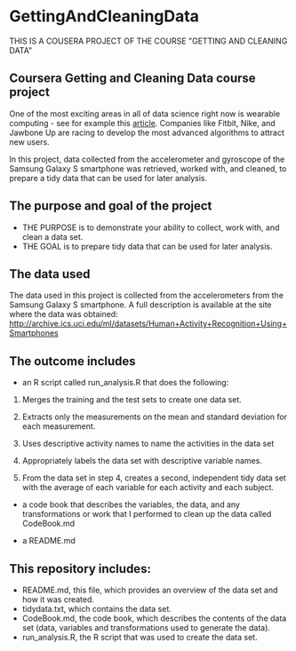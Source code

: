 # GettingAndCleaningData
THIS IS A COUSERA PROJECT OF THE COURSE "GETTING AND CLEANING DATA"

## Coursera Getting and Cleaning Data course project

One of the most exciting areas in all of data science right now is wearable computing - see for example this [article](http://www.insideactivitytracking.com/data-science-activity-tracking-and-the-battle-for-the-worlds-top-sports-brand/).
Companies like Fitbit, Nike, and Jawbone Up are racing to develop the most advanced algorithms to attract new users.

In this project, data collected from the accelerometer and gyroscope of the Samsung Galaxy S smartphone was retrieved, worked with, and cleaned, to prepare a tidy data that can be used for later analysis.

## The purpose and goal of the project

* THE PURPOSE is to demonstrate your ability to collect, work with, and clean a data set. 
* THE GOAL is to prepare tidy data that can be used for later analysis. 

## The data used

The data used in this project is collected from the accelerometers from the Samsung Galaxy S smartphone. A full description is available at the site where the data was obtained:
http://archive.ics.uci.edu/ml/datasets/Human+Activity+Recognition+Using+Smartphones

## The outcome includes

* an R script called run_analysis.R that does the following:
1.	Merges the training and the test sets to create one data set.

2.	Extracts only the measurements on the mean and standard deviation for each measurement.

3.	Uses descriptive activity names to name the activities in the data set

4.	Appropriately labels the data set with descriptive variable names.

5.	From the data set in step 4, creates a second, independent tidy data set with the average of each variable for each activity and each subject.

* a code book that describes the variables, the data, and any transformations or work that I performed to clean up the data called CodeBook.md

* a README.md 

## This repository includes:

* README.md, this file, which provides an overview of the data set and how it was created.
* tidydata.txt, which contains the data set.
* CodeBook.md, the code book, which describes the contents of the data set (data, variables and transformations used to generate the data).
* run_analysis.R, the R script that was used to create the data set.

